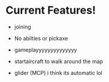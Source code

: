 # Current Features!

* joining 
* No abilties or pickaxe
* gameplayyyyyyyyyyyyyy
* startaircraft to walk around the map

* glider (MCP) i think its automatic lol
